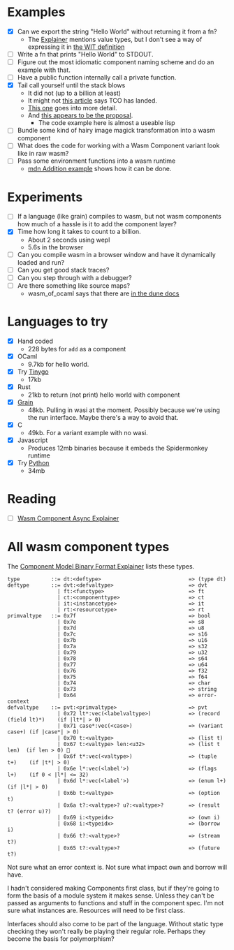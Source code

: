# Examples

- [x] Can we export the string "Hello World" without returning it from a fn?
  - The
  [Explainer](https://github.com/WebAssembly/component-model/blob/main/design/mvp/Explainer.md#-value-definitions)
  mentions value types, but I don't see a way of expressing it in [the WIT
  definition](https://github.com/WebAssembly/component-model/blob/main/design/mvp/WIT.md)
- [ ] Write a fn that prints "Hello World" to STDOUT.
- [ ] Figure out the most idiomatic component naming scheme and do an example with that.
- [ ] Have a public function internally call a private function.
- [x] Tail call yourself until the stack blows
  - It did not (up to a billion at least)
  - It might not [this article](https://web.dev/blog/wasmgc-wasm-tail-call-optimizations-baseline) says TCO has landed.
  - [This one](https://v8.dev/blog/wasm-tail-call) goes into more detail.
  - And [this appears to be the proposal](https://github.com/WebAssembly/tail-call/blob/main/proposals/tail-call/Overview.md).
    - The code example here is almost a useable lisp
- [ ] Bundle some kind of hairy image magick transformation into a wasm component
- [ ] What does the code for working with a Wasm Component variant look like in raw wasm?
- [ ] Pass some environment functions into a wasm runtime
  - [mdn Addition example](https://developer.mozilla.org/en-US/docs/WebAssembly/Reference/Numeric/Addition) shows how it can be done.

# Experiments

- [ ] If a language (like grain) compiles to wasm, but not wasm components how much of a hassle is it to add the component layer?
- [x] Time how long it takes to count to a billion.
  - About 2 seconds using wepl
  - 5.6s in the browser
- [ ] Can you compile wasm in a browser window and have it dynamically loaded and run?
- [ ] Can you get good stack traces?
- [ ] Can you step through with a debugger?
- [ ] Are there something like source maps?
  - wasm_of_ocaml says that there are [in the dune docs](https://dune.readthedocs.io/en/latest/wasmoo.html)

# Languages to try

- [x] Hand coded
  - 228 bytes for `add` as a component
- [x] OCaml
  - 9.7kb for hello world.
- [x] Try [Tinygo](https://github.com/bytecodealliance/go-modules)
  - 17kb
- [x] Rust
  - 21kb to return (not print) hello world with component
- [x] [Grain](http://grain-lang.org)
  - 48kb. Pulling in wasi at the moment. Possibly because we're using the run interface. Maybe there's a way to avoid that.
- [x] C
  - 49kb. For a variant example with no wasi.
- [x] Javascript
  - Produces 12mb binaries because it embeds the Spidermonkey runtime
- [x] Try [Python](https://github.com/bytecodealliance/componentize-py)
  - 34mb

# Reading

- [ ] [Wasm Component Async Explainer](https://github.com/WebAssembly/component-model/blob/main/design/mvp/Async.md#streams-and-futures)

# All wasm component types

The [Component Model Binary Format
Explainer](https://github.com/WebAssembly/component-model/blob/main/design/mvp/Binary.md)
lists these types.

``` ebnf
type          ::= dt:<deftype>                            => (type dt)
deftype       ::= dvt:<defvaltype>                        => dvt
                | ft:<functype>                           => ft
                | ct:<componenttype>                      => ct
                | it:<instancetype>                       => it
                | rt:<resourcetype>                       => rt
primvaltype   ::= 0x7f                                    => bool
                | 0x7e                                    => s8
                | 0x7d                                    => u8
                | 0x7c                                    => s16
                | 0x7b                                    => u16
                | 0x7a                                    => s32
                | 0x79                                    => u32
                | 0x78                                    => s64
                | 0x77                                    => u64
                | 0x76                                    => f32
                | 0x75                                    => f64
                | 0x74                                    => char
                | 0x73                                    => string
                | 0x64                                    => error-context
defvaltype    ::= pvt:<primvaltype>                       => pvt
                | 0x72 lt*:vec(<labelvaltype>)            => (record (field lt)*)    (if |lt*| > 0)
                | 0x71 case*:vec(<case>)                  => (variant case+) (if |case*| > 0)
                | 0x70 t:<valtype>                        => (list t)
                | 0x67 t:<valtype> len:<u32>              => (list t len)  (if len > 0) 🔧
                | 0x6f t*:vec(<valtype>)                  => (tuple t+)    (if |t*| > 0)
                | 0x6e l*:vec(<label'>)                   => (flags l+)    (if 0 < |l*| <= 32)
                | 0x6d l*:vec(<label'>)                   => (enum l+)     (if |l*| > 0)
                | 0x6b t:<valtype>                        => (option t)
                | 0x6a t?:<valtype>? u?:<valtype>?        => (result t? (error u)?)
                | 0x69 i:<typeidx>                        => (own i)
                | 0x68 i:<typeidx>                        => (borrow i)
                | 0x66 t?:<valtype>?                      => (stream t?)
                | 0x65 t?:<valtype>?                      => (future t?)
```

Not sure what an error context is. Not sure what impact own and borrow will have.

I hadn't considered making Components first class, but if they're going to form
the basis of a module system it makes sense. Unless they can't be passed as
arguments to functions and stuff in the component spec. I'm not sure what
instances are. Resources will need to be first class.

Interfaces should also come to be part of the language. Without static type
checking they won't really be playing their regular role. Perhaps they become
the basis for polymorphism?

